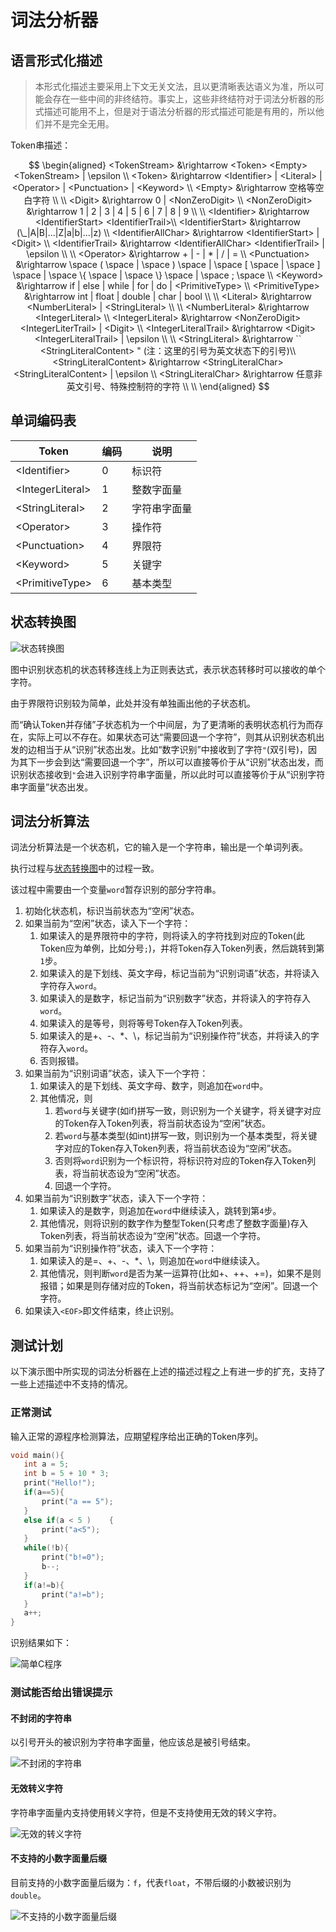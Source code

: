 # 词法分析器

## 语言形式化描述

> 本形式化描述主要采用上下文无关文法，且以更清晰表达语义为准，所以可能会存在一些中间的非终结符。事实上，这些非终结符对于词法分析器的形式描述可能用不上，但是对于语法分析器的形式描述可能是有用的，所以他们并不是完全无用。

Token串描述：

$$
\begin{aligned}
<TokenStream> &\rightarrow <Token> <Empty> <TokenStream> | \epsilon \\
<Token> &\rightarrow <Identifier> | <Literal> | <Operator> | <Punctuation> | <Keyword> \\
<Empty> &\rightarrow 空格等空白字符 \\
\\
<Digit> &\rightarrow 0 | <NonZeroDigit> \\
<NonZeroDigit> &\rightarrow 1 | 2 | 3 | 4 | 5 | 6 | 7 | 8 | 9 \\
\\
<Identifier> &\rightarrow <IdentifierStart> <IdentifierTrail>\\
<IdentifierStart> &\rightarrow (\_|A|B|...|Z|a|b|...|z) \\
<IdentifierAllChar> &\rightarrow <IdentifierStart> | <Digit> \\
<IdentifierTrail> &\rightarrow <IdentifierAllChar> <IdentifierTrail> | \epsilon \\
\\
<Operator> &\rightarrow + | - | * | / | = \\
<Punctuation> &\rightarrow      \space (     \space
                              | \space )     \space
                              | \space [     \space
                              | \space ]     \space
                              | \space \{    \space
                              | \space \}    \space
                              | \space ;    \space
                              \\
<Keyword> &\rightarrow if | else | while | for | do | <PrimitiveType> \\
<PrimitiveType> &\rightarrow int | float | double | char | bool \\
\\
<Literal> &\rightarrow <NumberLiteral> | <StringLiteral> \\
\\
<NumberLiteral> &\rightarrow <IntegerLiteral> \\
<IntegerLiteral> &\rightarrow <NonZeroDigit> <IntegerLiterTrail> | <Digit> \\
<IntegerLiteralTrail> &\rightarrow <Digit> <IntegerLiteralTrail> | \epsilon \\
\\
<StringLiteral> &\rightarrow `` <StringLiteralContent> " (注：这里的引号为英文状态下的引号)\\
<StringLiteralContent> &\rightarrow <StringLiteralChar> <StringLiteralContent> | \epsilon \\
<StringLiteralChar> &\rightarrow 任意非英文引号、特殊控制符的字符 \\
\\
\end{aligned}
$$

## 单词编码表

| Token              | 编码 | 说明         |
| ------------------ | ---- | ------------ |
| \<Identifier\>     | 0    | 标识符       |
| \<IntegerLiteral\> | 1    | 整数字面量   |
| \<StringLiteral\>  | 2    | 字符串字面量 |
| \<Operator\>       | 3    | 操作符       |
| \<Punctuation\>    | 4    | 界限符       |
| \<Keyword\>        | 5    | 关键字       |
| \<PrimitiveType\>  | 6    | 基本类型     |

## 状态转换图

![状态转换图](./TokenScannerStatus.svg)

图中识别状态机的状态转移连线上为正则表达式，表示状态转移时可以接收的单个字符。

由于界限符识别较为简单，此处并没有单独画出他的子状态机。

而“确认Token并存储”子状态机为一个中间层，为了更清晰的表明状态机行为而存在，实际上可以不存在。如果状态可达“需要回退一个字符”，则其从识别状态机出发的边相当于从“识别”状态出发。比如“数字识别”中接收到了字符`"`(双引号)，因为其下一步会到达“需要回退一个字”，所以可以直接等价于从“识别”状态出发，而识别状态接收到`"`会进入识别字符串字面量，所以此时可以直接等价于从“识别字符串字面量”状态出发。

## 词法分析算法

词法分析算法是一个状态机，它的输入是一个字符串，输出是一个单词列表。

执行过程与[状态转换图](#状态转换图)中的过程一致。

该过程中需要由一个变量`word`暂存识别的部分字符串。

1. 初始化状态机，标识当前状态为“空闲”状态。
2. 如果当前为“空闲”状态，读入下一个字符：
   1. 如果读入的是界限符中的字符，则将读入的字符找到对应的Token(此Token应为单例，比如分号`;`)，并将Token存入Token列表，然后跳转到第`1`步。
   2. 如果读入的是下划线、英文字母，标记当前为“识别词语”状态，并将读入字符存入`word`。
   3. 如果读入的是数字，标记当前为“识别数字”状态，并将读入的字符存入`word`。
   4. 如果读入的是等号，则将等号Token存入Token列表。
   5. 如果读入的是+、-、*、\，标记当前为“识别操作符”状态，并将读入的字符存入`word`。
   6. 否则报错。
3. 如果当前为“识别词语”状态，读入下一个字符：
   1. 如果读入的是下划线、英文字母、数字，则追加在`word`中。
   2. 其他情况，则
      1. 若`word`与关键字(如if)拼写一致，则识别为一个关键字，将关键字对应的Token存入Token列表，将当前状态设为“空闲”状态。
      2. 若`word`与基本类型(如int)拼写一致，则识别为一个基本类型，将关键字对应的Token存入Token列表，将当前状态设为“空闲”状态。
      3. 否则将`word`识别为一个标识符，将标识符对应的Token存入Token列表，将当前状态设为“空闲”状态。
      4. 回退一个字符。
4. 如果当前为“识别数字”状态，读入下一个字符：
   1. 如果读入的是数字，则追加在`word`中继续读入，跳转到第`4`步。
   2. 其他情况，则将识别的数字作为整型Token(只考虑了整数字面量)存入Token列表，将当前状态设为“空闲”状态。回退一个字符。
5. 如果当前为“识别操作符”状态，读入下一个字符：
   1. 如果读入的是=、+、-、*、\，则追加在`word`中继续读入。
   2. 其他情况，则判断`word`是否为某一运算符(比如+、++、+=)，如果不是则报错；如果是则存储对应的Token，将当前状态标记为“空闲”。回退一个字符。
6. 如果读入`<EOF>`即文件结束，终止识别。


## 测试计划

以下演示图中所实现的词法分析器在上述的描述过程之上有进一步的扩充，支持了一些上述描述中不支持的情况。

### 正常测试

输入正常的源程序检测算法，应期望程序给出正确的Token序列。
```c
void main(){
   int a = 5;
   int b = 5 + 10 * 3;
   print("Hello!");
   if(a==5){
       print("a == 5");
   }
   else if(a < 5 )    {
       print("a<5");
   }
   while(!b){
       print("b!=0");
       b--;
   }
   if(a!=b){
       print("a!=b");
   }
   a++;
}
```
识别结果如下：

![简单C程序](./test/SimpleC.png)

### 测试能否给出错误提示

#### 不封闭的字符串

以引号开头的被识别为字符串字面量，他应该总是被引号结束。

![不封闭的字符串](./test/ExpectQuoteException.png)

#### 无效转义字符

字符串字面量内支持使用转义字符，但是不支持使用无效的转义字符。

![无效的转义字符](./test/InvalidEscapeCharException.png)

#### 不支持的小数字面量后缀

目前支持的小数字面量后缀为：`f`，代表`float`，不带后缀的小数被识别为`double`。

![不支持的小数字面量后缀](./test/UnsupportedNumberPostfixException.png)

<!-- 
### 不支持的数字字面量前缀

在某些前缀下，数字代表不同进制，比如`0x`代表十六进制，`0o`代表八进制，`0b`代表二进制。目前虽然未支持，但不允许使用以0开头的数字字面量(0自身除外)，为以后使用`0`做前缀做准备。

![] -->